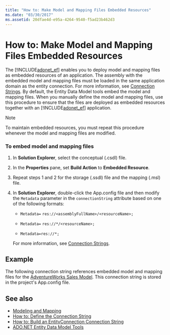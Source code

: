 ```yaml
---
title: "How to: Make Model and Mapping Files Embedded Resources"
ms.date: "03/30/2017"
ms.assetid: 20dfae4d-e95a-4264-9540-f5ad23b462d3
---
```

# How to: Make Model and Mapping Files Embedded Resources
The [!INCLUDE[adonet_ef](../../../../../includes/adonet-ef-md.md)] enables you to deploy model and mapping files as embedded resources of an application. The assembly with the embedded model and mapping files must be loaded in the same application domain as the entity connection. For more information, see [Connection Strings](../../../../../docs/framework/data/adonet/ef/connection-strings.md). By default, the Entity Data Model tools embed the model and mapping files. When you manually define the model and mapping files, use this procedure to ensure that the files are deployed as embedded resources together with an [!INCLUDE[adonet_ef](../../../../../includes/adonet-ef-md.md)] application.  
  
> [!NOTE]
>  To maintain embedded resources, you must repeat this procedure whenever the model and mapping files are modified.  
  
### To embed model and mapping files  
  
1. In **Solution Explorer**, select the conceptual (.csdl) file.  
  
2. In the **Properties** pane, set **Build Action** to **Embedded Resource**.  
  
3. Repeat steps 1 and 2 for the storage (.ssdl) file and the mapping (.msl) file.  
  
4. In **Solution Explorer**, double-click the App.config file and then modify the `Metadata` parameter in the `connectionString` attribute based on one of the following formats:  
  
    - `Metadata=` `res://<assemblyFullName>/<resourceName>;`  
  
    - `Metadata=` `res://*/<resourceName>;`  
  
    - `Metadata=res://*;`  
  
     For more information, see [Connection Strings](../../../../../docs/framework/data/adonet/ef/connection-strings.md).  
  
## Example  
 The following connection string references embedded model and mapping files for the [AdventureWorks Sales Model](https://github.com/Microsoft/sql-server-samples/releases/tag/adventureworks). This connection string is stored in the project's App.config file.  

## See also

- [Modeling and Mapping](../../../../../docs/framework/data/adonet/ef/modeling-and-mapping.md)
- [How to: Define the Connection String](../../../../../docs/framework/data/adonet/ef/how-to-define-the-connection-string.md)
- [How to: Build an EntityConnection Connection String](../../../../../docs/framework/data/adonet/ef/how-to-build-an-entityconnection-connection-string.md)
- [ADO.NET Entity Data Model Tools](https://docs.microsoft.com/previous-versions/dotnet/netframework-4.0/bb399249(v=vs.100))
